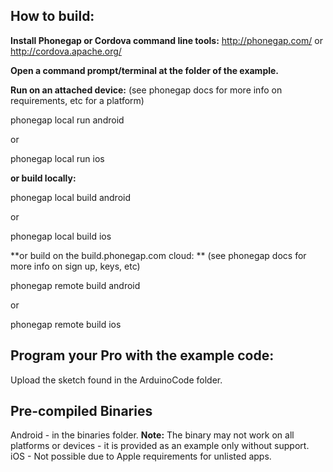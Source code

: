 How to build:
------------

**Install Phonegap or Cordova command line tools:** http://phonegap.com/ or http://cordova.apache.org/

**Open a command prompt/terminal at the folder of the example.**


**Run on an attached device:**
(see phonegap docs for more info on requirements, etc for a platform)

phonegap local run android

or

phonegap local run ios

**or build locally:**

phonegap local build android

or

phonegap local build ios

**or build on the build.phonegap.com cloud: **
(see phonegap docs for more info on sign up, keys, etc)

phonegap remote build android

or

phonegap remote build ios


Program your Pro with the example code:
------------
Upload the sketch found in the ArduinoCode folder.

Pre-compiled Binaries
------------
Android - in the binaries folder. **Note:** The binary may not work on all platforms or devices - it is provided as an example only without support.
iOS - Not possible due to Apple requirements for unlisted apps.